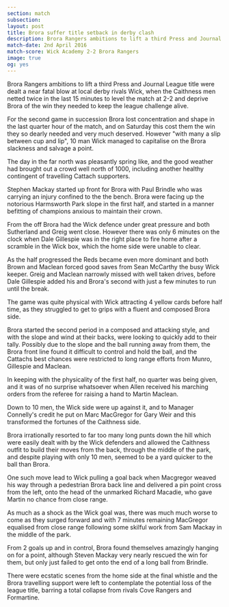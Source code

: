 ```yaml
---
section: match
subsection:
layout: post
title: Brora suffer title setback in derby clash
description: Brora Rangers ambitions to lift a third Press and Journal League title were dealt a near fatal blow at local derby rivals Wick
match-date: 2nd April 2016
match-score: Wick Academy 2-2 Brora Rangers
image: true
og: yes
---
```

Brora Rangers ambitions to lift a third Press and Journal League title were dealt a near fatal blow at local derby rivals Wick, when the Caithness men netted twice in the last 15 minutes to level the match at 2-2 and deprive Brora of the win they needed to keep the league challenge alive. 

For the second game in succession Brora lost concentration and shape in the last quarter hour of the match, and on Saturday this cost them the win they so dearly needed and very much deserved. However "with many a slip between cup and lip", 10 man Wick managed to capitalise on the Brora slackness and salvage a point. 

The day in the far north was pleasantly spring like, and the good weather had brought out a crowd well north of 1000, including another healthy contingent of travelling Cattach supporters. 

Stephen Mackay started up front for Brora with Paul Brindle who was carrying an injury confined to the  the bench. Brora were facing up the notorious Harmsworth Park  slope in the first half, and started in a manner befitting of champions anxious to maintain their crown. 

From the off Brora had the Wick defence under great pressure and both Sutherland and Greig went close. However there was only 6 minutes on the clock when Dale Gillespie was in the right place to fire home after a scramble in the Wick box, which the home side were unable to clear. 

As the half  progressed the Reds became even more dominant and both Brown and Maclean forced good saves from Sean McCarthy the busy Wick keeper. Greig and Maclean narrowly missed with well taken drives, before Dale Gillespie added his and Brora's second with just a few minutes to run until the break. 

The game was quite physical with Wick attracting 4 yellow cards before half time, as they struggled to get to grips with a fluent and composed Brora side. 

Brora started the second period in a composed and attacking style, and with the slope and wind at their backs, were looking to quickly add to their tally. Possibly  due to the slope and the ball running away from them, the Brora front line found it difficult to control and hold the ball, and the Cattachs best chances were restricted to long range efforts from Munro, Gillespie and Maclean. 

In keeping with the physicality of the first half, no quarter was being given, and it was of no surprise whatsoever when Allen received his marching orders from the referee for raising a hand to Martin Maclean. 

Down to 10 men, the Wick side were up against it, and to Manager Connelly's credit he put on Marc MacGregor for Gary Weir and this transformed the fortunes of the Caithness side. 

Brora irrationally resorted to far too many long punts down the hill which were easily dealt with by the Wick defenders and allowed the Caithness outfit to build their moves from the back, through the middle of the park, and despite playing with only 10 men, seemed to be a yard quicker to the ball than Brora. 

One such move lead to Wick pulling a goal back when Macgregor weaved his way through a pedestrian Brora back line and delivered a pin point cross from the left, onto the head of the unmarked Richard Macadie, who gave Martin no chance from close range. 

As much as a shock as the Wick goal was, there was much much worse to come as they surged forward and with 7 minutes remaining MacGregor equalised from close range following some skilful work from Sam Mackay in the middle of the park. 

From 2 goals up and in control, Brora found themselves amazingly hanging on for a point, although Steven Mackay very nearly rescued the win for them, but only just failed to get onto the end of a long ball from Brindle. 

There were ecstatic scenes from the home side at the final whistle and the Brora travelling support were left to contemplate the potential loss of the league title, barring a total collapse from rivals Cove Rangers and Formartine. 